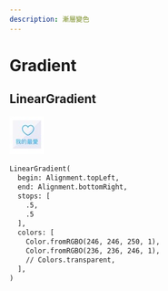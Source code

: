 ```yaml
---
description: 漸層變色
---
```


# Gradient

## LinearGradient

![&#x793A;&#x610F;&#x5716;](../.gitbook/assets/cleanshot-2021-08-02-at-10.27.34.jpg)

```text
LinearGradient(
  begin: Alignment.topLeft,
  end: Alignment.bottomRight,
  stops: [
    .5,
    .5
  ],
  colors: [
    Color.fromRGBO(246, 246, 250, 1),
    Color.fromRGBO(236, 236, 246, 1),
    // Colors.transparent,
  ],
)
```

